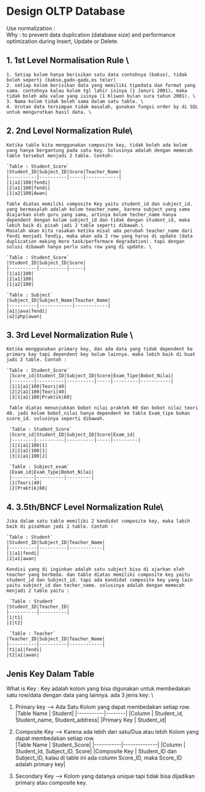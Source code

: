 # Design OLTP Database
Use normalization : \
Why : to prevent data duplication (database size) and performance optimization during Insert, Update or Delete.

## 1. 1st Level Normalisation Rule \
    1. Setiap kolom hanya berisikan satu data contohnya (bakso), tidak boleh seperti (bakso,gado-gado,es teler)
    2. setiap kolom berisikan data yang memiliki tipedata dan format yang sama. contohnya kalau kolom tgl lahir isinya (1 Januri 2001), maka tidak boleh ada value yang isinya (1 Kliwon bulan sura tahun 2001). \
    3. Nama kolom tidak boleh sama dalam satu table. \
    4. Urutan data tersimpan tidak masalah, gunakan fungsi order by di SQL untuk mengurutkan hasil data. \

## 2. 2nd Level Normalization Rule\
    Ketika table kita menggunakan composite key, tidak boleh ada kolom yang hanya bergantung pada satu key. Solusinya adalah dengan memecah table tersebut menjadi 2 table. Contoh: 

    `Table : Student_Score`
    |Student_ID|Subject_ID|Score|Teacher_Name|
    |----------|----------|-----|------------|
    |1|a1|100|fendi|
    |2|a1|100|fendi|
    |1|a2|100|Awan|

    Table diatas memiliki composite Key yaitu student_id dan subject_id. yang bermasalah adalah kolom teacher_name, karena subject yang sama diajarkan oleh guru yang sama, artinya kolom techer_name hanya dependent dengan kolom subject_id dan tidak dengan student_id, maka lebih baik di pisah jadi 2 table seperti dibawah.\
    Masalah akan kita rasakan ketika misal ada perubah teacher_name dari fendi menjadi fendiy, maka akan ada 2 row yang harus di update (data duplication making more task/performace degradation). tapi dengan solusi dibawah hanya perlu satu row yang di update. \

    `Table : Student_Score`
    |Student_ID|Subject_ID|Score|
    |----------|----------|-----|
    |1|a1|100|
    |2|a1|100|
    |1|a2|100|

    `Table : Subject`
    |Subject_ID|Subject_Name|Teacher_Name|
    |----------|------------|------------|
    |a1|java|fendi|
    |a2|php|awan|

## 3. 3rd Level Normalization Rule \
    Ketika menggunakan primary key, dan ada data yang tidak dependent ke primary kay tapi dependent key kolum lainnya. maka lebih baik di buat jadi 2 table. Contoh : 

    `Table : Student_Score`
     |Score_id|Student_ID|Subject_ID|Score|Exam_Tipe|Bobot_Nilai|
     |--------|----------|----------|-----|---------|-----------|
     |1|1|a1|100|Teori|40|
     |2|2|a1|100|Teori|40|
     |3|1|a1|100|Praktik|60|

     Table diatas menunjukkan bobot nilai praktek 60 dan bobot nilai teori 40. jadi kolom bobot_nilai hanya dependent ke table Exam_tipe bukan score_id. solusinya seperti dibawah.

     `Table : Student_Score`
     |Score_id|Student_ID|Subject_ID|Score|Exam_id|
     |--------|----------|----------|-----|---------|
     |1|1|a1|100|1|
     |2|2|a1|100|1|
     |3|1|a1|100|2|

     `Table : Subject_exam`
     |Exam_id|Exam_Type|Bobot_Nilai|
     |--------|----------|---------|
     |1|Teori|40|
     |2|Praktik|60|
     
## 4. 3.5th/BNCF Level Normalization Rule\
    Jika dalam satu table memiliki 2 kandidat composite key, maka labih baik di pisahkan jadi 2 table. Contoh : 

    `Table : Student`
    |Student_ID|Subject_ID|Teacher_Name|
    |----------|----------|------------|
    |1|a1|fendi|
    |2|a1|awan|

    Kondisi yang di inginkan adalah satu subject bisa di ajarkan oleh teacher yang berbeda. dan table diatas memiliki composite key yaitu student_id dan Subject_id. tapi ada kandidat composite key yang lain yaitu subject_id dan techer_name. solusinya adalah dengan memecah menjadi 2 table yaitu : 

     `Table : Student`
    |Student_ID|Teacher_ID|
    |----------|----------|
    |1|t1|
    |2|t2|

     `Table : Teacher`
    |Teacher_ID|Subject_ID|Teacher_Name|
    |----------|----------|------------|
    |t1|a1|fendi|
    |t2|a1|awan|

## Jenis Key Dalam Table
What is Key : Key adalah kolom yang bisa digunakan untuk membedakan satu row/data dengan data yang lainnya. ada 3 jenis key: \
1. Primary key --> Ada Satu Kolom yang dapat membedakan setiap row.\
    |Table Name | Student|
    |-----------|--------|
    |Column | Student_id, Student_name, Student_address|
    |Primary Key | Student_id|

2. Composite Key --> Karena ada lebih dari satu/Dua atau lebih Kolom yang dapat membedakan setiap row.\
    |Table Name | Student_Score|
    |-----------|--------------|
    |Column | Student_Id, Subject_ID, Score|
    |Composite Key | Student_ID dan Subject_ID, kalau di table ini ada column Score_ID, maka Score_ID adalah primary key|

3. Secondary Key --> Kolom yang datanya unique tapi tidak bisa dijadikan primary atau composite key.